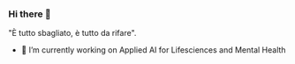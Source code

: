 ### Hi there 👋

"È tutto sbagliato, è tutto da rifare".

- 🌱 I’m currently working on Applied AI for Lifesciences and Mental Health
  
<!--
**varlottaang/varlottaang** is a ✨ _special_ ✨ repository because its `README.md` (this file) appears on your GitHub profile.

Here are some ideas to get you started:


- 👯 I’m looking to collaborate on ...
- 🤔 I’m looking for help with ...
- 💬 Ask me about ...
- 📫 How to reach me: ...
- 😄 Pronouns: ...
- ⚡ Fun fact: ...
-->
